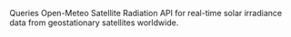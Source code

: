 Queries Open-Meteo Satellite Radiation API for real-time solar irradiance data from geostationary satellites worldwide.
